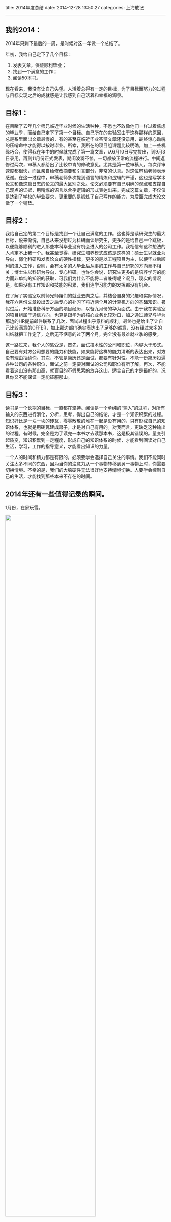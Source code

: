 title: 2014年度总结
date: 2014-12-28 13:50:27
categories: 上海散记

---

## 我的2014：
2014年只剩下最后的一周，是时候对这一年做一个总结了。

<!--more-->

年初，我给自己定下了几个目标：

1. 发表文章，保证顺利毕业；
2. 找到一个满意的工作；
3. 阅读50本书。

现在看来，我没有让自己失望。人活着总得有一定的目标，为了目标而努力的过程与目标实现之后的成就感是让我感到自己活着和幸福的源泉。

## 目标1：

在目睹了去年几个师兄临近毕业时候的生活种种，不愿也不敢像他们一样过着焦虑的毕业季，而给自己定下了第一个目标。自己所在的实验室由于这样那样的原因，总是系里面出文章最慢的，有的甚至在临近毕业答辩文章还没录用，最终惊心动魄的压哨命中才能得以按时毕业。所幸，我所在的项目组课题比较明确，加上一些机缘巧合，使得我在年中的时候就完成了第一篇文章，从6月10日写完投出，到9月3日录用，再到11月份正式发表，期间波澜不惊，一切都按正常的流程进行。中间返修过两次，审稿人都给出了比较中肯的修改意见。尤其是第一位审稿人，每次评审速度都很快，而且亲自给修改摘要和引言部分，非常的认真。对这位审稿老师表示感谢。在这一过程中，审稿老师多次提到语言的精炼和逻辑的严谨，这也是写学术论文和像这篇日志的论文的最大区别之处。论文必须要有自己明确的观点和支撑自己观点的证据，用精炼的语言以合乎逻辑的形式表达出来。完成这篇文章，不仅仅是达到了学校的毕业要求，更重要的是锻炼了自己写作的能力，为后面完成大论文做了一个铺垫。

## 目标2：
我给自己定的第二个目标是找到一个让自己满意的工作。这也算是读研究生的最大目标，说来惭愧，自己从来没想过为科研而读研究生，更多的是给自己一个跳板，以便能够顺利的进入那些本科毕业没有机会进入的公司工作。我相信有这种想法的人肯定不止我一个。我甚至觉得，研究生培养模式应该是这样的：硕士生以就业为导向，弱化科研和发表论文的硬性指标，更多的是以工程项目为主，以便毕业后顺利的进入工作，否则，会有太多的人毕业后从事的工作与自己研究的方向毫不相关；博士生以科研为导向，专心科研。也许你会说，研究生更多的是培养学习的能力而非单纯的知识的获取，可我们为什么不能将二者兼得呢？况且，现实的情况是，如果没有工作知识和技能的积累，我们连学习能力的发挥都没有机会。

在了解了实验室以前师兄师姐们的就业去向之后，并结合自身的兴趣和实际情况，我在六月份文章投出去之后专心的补习了将近两个月的计算机方向的基础知识。暑假过后，开始准备科研方面的项目经历，以备九月份的华为面试。由于我在实验室的项目组属于通信方向，也算是跟华为的核心业务比较对口，加之通过师兄与华为那边的HR提前邮件联系了几次，面试过程出乎意料的顺利。最终也是给出了让自己比较满意的OFFER，加上那边部门确实表达出了足够的诚意，没有经过太多的纠结就把工作定了，之后无不惬意的过了两个月，完全没有最难就业季的感受。

这一路过来，我个人的感受是，首先，面试技术性的公司和职位，内容大于形式。自己要有对方公司想要的能力和技能，如果能将这样的能力清晰的表达出来，对方没有理由拒绝你。其次，不管是简历还是面试，都要有针对性。不能一份简历投遍各种公司的各种职位，面试之前一定要对面试的公司和职位有所了解。再次，不能看着这山没有那山高，就盲目的不假思索的放弃这山，适合自己的才是最好的，况且你又不能保证一定能征服那山。

## 目标3：

读书是一个长期的目标，一直都在坚持。阅读是一个单纯的“输入”的过程，对所有输入的东西进行消化，分析，思考，得出自己的结论，才是一个知识积累的过程。知识好比是一块一块的砖瓦，零零散散的堆在一起是没有用的，只有形成自己的知识体系，也就是用砖瓦建成房子，才是对自己有用的。对我而言，更缺乏这种输出的过程。有时候，完全是为了读完一本书才去读那本书，这是极其错误的。量变引起质变，知识积累到一定程度，形成自己的知识体系的时候，才能看到阅读对自己生活，学习，工作的指导意义，才能看出知识的力量。

一个人的时间和精力都是有限的，必须要学会选择自己关注的事情。我们不能同时关注太多不同的东西，因为当你的注意力从一个事物转移到另一事物上时，你需要切换情境。不幸的是，我们的大脑硬件无法很好地支持情境切换。人要学会控制自己的生活，才能找到那些本来不存在的时间。

## 2014年还有一些值得记录的瞬间。

1月份，在家玩雪。

<img src="http://i.imgur.com/tvX95tI.jpg" width=75%>


<img src="http://i.imgur.com/iiaLOBI.jpg" width=75%>


2月份，南京夫子庙元宵节。


<img src="http://i.imgur.com/vqWnkxk.jpg" width=75%>


<img src="http://i.imgur.com/SSeZimr.jpg" width=75%>

<img src="http://i.imgur.com/9P78AuM.jpg" width=75%>

4月份，上海看海。


<img src="http://i.imgur.com/1PXdOJx.jpg" width=75%>

5月份，硕士开题。


6月份，再去杭州。


<img src="http://i.imgur.com/nRaNb1e.jpg)" width=75%>

7月份，到成都出差，体验了悠闲惬意的成都生活，品尝了令人难忘的成都美食，以及，那些麻将馆。能够在成都生活和工作实在是一个令人向往的状态。


<img src="http://i.imgur.com/dFSie0W.jpg" width=75%>

<img src="http://i.imgur.com/dwWKK3n.jpg" width=75%>

10月份，回家参加堂哥的婚礼。


<img src="http://i.imgur.com/I7dB79Z.jpg" width=75%>

10月份，搭建了这个博客。

11月份。到福州参加会议，顺便回厦门母校，见到了很多毕业两年多一直未见面的同学。


<img src="http://i.imgur.com/xsORd6v.jpg" width=75%>

<img src="http://i.imgur.com/1ZvyLAC.jpg" width=75%>

12月份，抢火车票！

这一年，继续坚持记账，看到了钱都去哪儿了；并开始坚持记录时间花销，看看时间都去哪儿了。

## 期待：

期待在2015年年末回过头来看看这篇文章时候的感受，以及，那个时候的自己会有一个什么样的年终总结。



